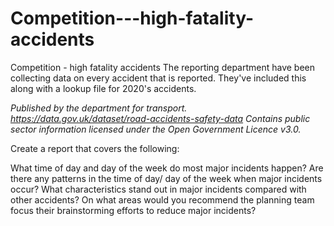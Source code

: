 # Competition---high-fatality-accidents
Competition - high fatality accidents
The reporting department have been collecting data on every accident that is reported. They've included this along with a lookup file for 2020's accidents.

*Published by the department for transport. https://data.gov.uk/dataset/road-accidents-safety-data* 
*Contains public sector information licensed under the Open Government Licence v3.0.*


Create a report that covers the following:

What time of day and day of the week do most major incidents happen?
Are there any patterns in the time of day/ day of the week when major incidents occur?
What characteristics stand out in major incidents compared with other accidents?
On what areas would you recommend the planning team focus their brainstorming efforts to reduce major incidents?
